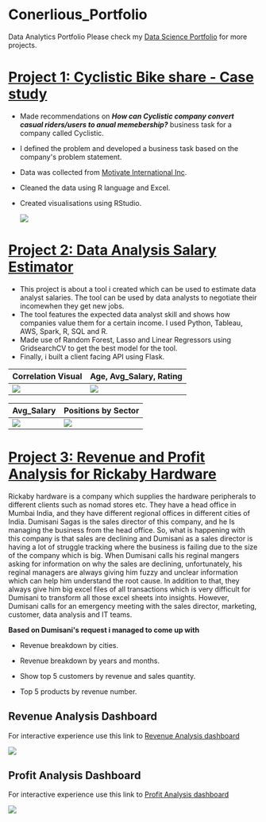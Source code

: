 # Conerlious_Portfolio
Data Analytics Portfolio
Please check my [Data Science Portfolio](https://saco1621.github.io/Conerlious_Datascience_portfolio/) for more projects.

# [Project 1: Cyclistic Bike share - Case study](https://rpubs.com/Corny26Saga/871934) 
* Made recommendations on _**How can Cyclistic company convert casual riders/users to anual memebership?**_ business task for a company called Cyclistic. 
* I defined the problem and developed a business task based on the company's problem statement. 
* Data was collected from [Motivate International Inc](https://divvy-tripdata.s3.amazonaws.com/index.html). 
* Cleaned the data using R language and Excel. 
* Created visualisations using RStudio. 

    ![](https://i.imgur.com/BMzgXmI.png)


# [Project 2: Data Analysis Salary Estimator](https://github.com/saco1621/da_salary_proj.git)
* This project is about a tool i created which can be used to estimate data analyst salaries. The tool can be used by data analysts to negotiate their incomewhen they get new jobs.
* The tool features the expected data analyst skill and shows how companies value them for a certain income. I used Python, Tableau, AWS, Spark, R, SQL and R.
* Made use of Random Forest, Lasso and Linear Regressors using GridsearchCV to get the best model for the tool. 
* Finally, i built a client facing API using Flask. 

| Correlation Visual    | Age, Avg_Salary, Rating   |
| -------------- | -------------- |
| ![](https://i.imgur.com/pBi8etL.png)   | ![](https://i.imgur.com/LH6df3C.png) |


| Avg_Salary  | Positions by Sector   |
| -------------- | -------------- |
|  ![](https://i.imgur.com/JkGegIy.png)|  ![](https://i.imgur.com/frNMRyb.png)|


# [Project 3: Revenue and Profit Analysis for Rickaby Hardware](https://rpubs.com/Corny26Saga/883259)

Rickaby hardware is a company which supplies the hardware peripherals to different clients such as nomad stores etc. They have a head office in Mumbai India, and they have different regional offices in different cities of India. Dumisani Sagas is the sales director of this company, and he Is managing the business from the head office. So, what is happening with this company is that sales are declining and Dumisani as a sales director is having a lot of struggle tracking where the business is failing due to the size of the company which is big. When Dumisani calls his reginal mangers asking for information on why the sales are declining, unfortunately, his reginal managers are always giving him fuzzy and unclear information which can help him understand the root cause. In addition to that, they always give him big excel files of all transactions which is very difficult for Dumisani to transform all those excel sheets into insights. However, Dumisani calls for an emergency meeting with the sales director, marketing, customer, data analysis and IT teams. 

**Based on Dumisani's request i managed to come up with**

+ Revenue breakdown by cities.

+ Revenue breakdown by years and months.

+ Show top 5 customers by revenue and sales quantity.

+ Top 5 products by revenue number.


## Revenue Analysis Dashboard 

For interactive experience use this link to [Revenue Analysis dashboard](https://dub01.online.tableau.com/#/site/rickabyhardwareworkbook/views/Rickaby_hardware_workbook/Dashboard1?:iid=1) 

![](https://i.imgur.com/UHxfNMf.png)


## Profit Analysis Dashboard 

For interactive experience use this link to [Profit Analysis dashboard](https://dub01.online.tableau.com/#/site/rickabyhardwareworkbook/views/RickabyhardwareProfitAnalysis/ProfitAnalysis?:iid=1) 


![](https://i.imgur.com/tq6V2oh.png)
